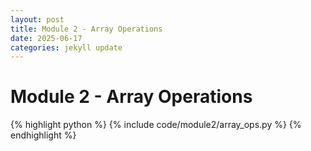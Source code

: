```yaml
---
layout: post
title: Module 2 - Array Operations
date: 2025-06-17
categories: jekyll update
---
```


# Module 2 - Array Operations

{% highlight python %}
{% include code/module2/array_ops.py %}
{% endhighlight %}
